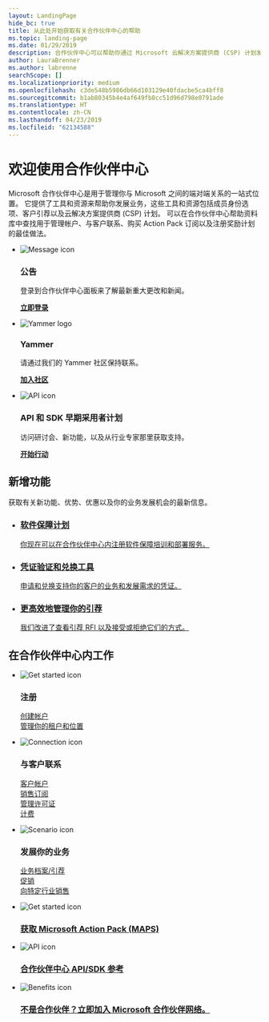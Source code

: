 ```yaml
---
layout: LandingPage
hide_bc: true
title: 从此处开始获取有关合作伙伴中心的帮助
ms.topic: landing-page
ms.date: 01/29/2019
description: 合作伙伴中心可以帮助你通过 Microsoft 云解决方案提供商 (CSP) 计划发展你的业务。 可以在其中设置你的帐户、与客户联系、购买 Action Pack 订阅，以及查找 CSP 和 MPN 计划中的合作伙伴的更多信息。 
author: LauraBrenner
ms.author: labrenne
searchScope: []
ms.localizationpriority: medium
ms.openlocfilehash: c3de548b5986db66d103129e40fdacbe5ca4bff8
ms.sourcegitcommit: b1ab80345b4e4af649fb8cc51d96d798e0791ade
ms.translationtype: HT
ms.contentlocale: zh-CN
ms.lasthandoff: 04/23/2019
ms.locfileid: "62134588"
---
```

# <a name="welcome-to-partner-center"></a>欢迎使用合作伙伴中心

Microsoft 合作伙伴中心是用于管理你与 Microsoft 之间的端对端关系的一站式位置。 它提供了工具和资源来帮助你发展业务，这些工具和资源包括成员身份选项、客户引荐以及云解决方案提供商 (CSP) 计划。 可以在合作伙伴中心帮助资料库中查找用于管理帐户、与客户联系、购买 Action Pack 订阅以及注册奖励计划的最佳做法。


<ul id="products1" class="cardsF cols cols3 panelContent singlePanelContent">
    <li>
        <div class="cardSize">
            <div class="cardPadding">
                <div class="card">
                    <div class="cardImageOuter">
                        <div class="cardImage">
                            <img alt="Message icon" src="images/message-icon.png" data-linktype="external">
                        </div>
                    </div>
                    <div class="cardText">
                        <h3>公告</h3>
                        <p>登录到合作伙伴中心面板来了解最新重大更改和新闻。</p>
                        <p><a href="https://partner.microsoft.com/pcv/announcements"><b>立即登录</b></a></p>
                    </div>
                </div>
            </div>
        </div>
    </li>
    <li>
        <div class="cardSize">
            <div class="cardPadding">
                <div class="card">
                    <div class="cardImageOuter">
                        <div class="cardImage">
                            <img alt="Yammer logo" src="images/yammer-logo.png" data-linktype="external">
                        </div>
                    </div>
                    <div class="cardText">
                        <h3>Yammer</h3>
                        <p>请通过我们的 Yammer 社区保持联系。</p>
                        <p><a href="https://go.microsoft.com/fwlink/p/?linkid=851605"><b>加入社区</b></a></p>
                    </div>
                </div>
            </div>
        </div>
    </li>  
    <li>
        <div class="cardSize">
            <div class="cardPadding">
                <div class="card">
                    <div class="cardImageOuter">
                        <div class="cardImage">
                            <img alt="API icon" src="images/i_api.png" data-linktype="external">
                        </div>
                    </div>
                    <div class="cardText">
                        <h3>API 和 SDK 早期采用者计划</h3>
                        <p>访问研讨会、新功能，以及从行业专家那里获取支持。</p>
                        <p><a href="/partner-center/develop/early-adopter-program"><b>开始行动</b></a></p>
                    </div>
                </div>
            </div>
        </div>
    </li>    
</ul>

<h2>新增功能</h2>
<p>获取有关新功能、优势、优惠以及你的业务发展机会的最新信息。</p>
<ul id="products1" class="cardsZ cols cols3 panelContent singlePanelContent">
    <li>
        <div class="cardSize">
            <div class="cardPadding">
                <div class="card">
                    <div class="cardText"><a href="/partner-center/software-assurance-lp">
                        <h3>软件保障计划</h3>
                        <p>你现在可以在合作伙伴中心内注册软件保障培训和部署服务。</p></a>
                    </div>
                </div>
            </div>
        </div>
    </li>
    <li>
        <div class="cardSize">
            <div class="cardPadding">
                <div class="card">
                    <div class="cardText"><a href="/partner-center/voucher-validation-tool">
                        <h3>凭证验证和兑换工具</h3>
                        <p>申请和兑换支持你的客户的业务和发展需求的凭证。</p></a>
                    </div>
                </div>
            </div>
        </div>
    </li>
    <li>
        <div class="cardSize">
            <div class="cardPadding">
                <div class="card">
                    <div class="cardText"><a href="/partner-center/responding-to-referrals#new-referrals">
                        <h3>更高效地管理你的引荐</h3>
                        <p>我们改进了查看引荐 RFI 以及接受或拒绝它们的方式。</p></a>
                    </div>
                </div>
            </div>
        </div>
    </li>       
</ul>


<h2>在合作伙伴中心内工作</h2>

<ul id="products1" class="cardsC cols cols3 panelContent singlePanelContent">
    <li>
        <div class="cardSize">
            <div class="cardPadding">
                <div class="card">
                    <div class="cardImageOuter">
                        <div class="cardImage bgdAccent1">
                            <img alt="Get started icon" src="https://docs.microsoft.com/media/illustrations/sql-get-started-understand.svg" data-linktype="external">
                        </div>
                    </div>
                    <div class="cardText">
                        <h3>注册</h3>
                        <p><a href="/partner-center/mpn-create-a-partner-center-account">创建帐户</a><br /><a href="/partner-center/azure-active-directory-tenants-and-partner-center">管理你的租户和位置</a></p>
                    </div>
                </div>
            </div>
        </div>
    </li>
    <li>
        <div class="cardSize">
            <div class="cardPadding">
                <div class="card">
                    <div class="cardImageOuter">
                        <div class="cardImage bgdAccent1">
                            <img alt="Connection icon" src="https://docs.microsoft.com/media/illustrations/virtualization-hperv-server-community.svg" data-linktype="external">
                        </div>
                    </div>
                    <div class="cardText">
                        <h3>与客户联系</h3>
                        <p><a href="/partner-center/customer-accounts">客户帐户</a><br /><a href="/partner-center/customer-subscriptions">销售订阅</a><br /><a href="/partner-center/assign-licenses-to-users">管理许可证</a><br /><a href="/partner-center/billing">计费</a></p>
                    </div>
                </div>
            </div>
        </div>
    </li>
    <li>
        <div class="cardSize">
            <div class="cardPadding">
                <div class="card">
                    <div class="cardImageOuter">
                        <div class="cardImage bgdAccent1">
                            <img alt="Scenario icon" src="https://docs.microsoft.com/media/illustrations/biztalk-get-started-scenarios.svg" data-linktype="external">
                        </div>
                    </div>
                    <div class="cardText">
                        <h3>发展你的业务</h3>
                        <p><a href="/partner-center/referrals">业务档案/引荐</a><br /><a href="/partner-center/promotions">促销</a><br /><a href="/partner-center/get-special-pricing-for-offers">向特定行业销售</a></p>
                    </div>
                </div>
            </div>
        </div>
    </li>
</ul>




<ul id="products2" class="cardsY cols cols3 panelContent singlePanelContent">
    <li>
        <div class="cardSize">
            <div class="cardPadding">
                <div class="card">
                    <div class="cardImageOuter">
                        <div class="cardImage bgdAccent1">
                            <img alt="Get started icon" src="https://docs.microsoft.com/media/common/i_get-started.svg" data-linktype="external">
                        </div>
                    </div>
                    <div class="cardText">
                        <h3><a href="/partner-center/mpn-get-action-pack">获取 Microsoft Action Pack (MAPS)</a></h3>
                    </div>
                </div>
            </div>
        </div>
    </li>
    <li>
        <div class="cardSize">
            <div class="cardPadding">
                <div class="card">
                    <div class="cardImageOuter">
                        <div class="cardImage bgdAccent1">
                            <img alt="API icon" src="https://docs.microsoft.com/media/common/i_api-reference.svg" data-linktype="external">
                        </div>
                    </div>                
                    <div class="cardText">
                        <h3><a href="/partner-center/develop/">合作伙伴中心 API/SDK 参考</a></h3>
                    </div>
                </div>
            </div>
        </div>
    </li>
    <li>
        <div class="cardSize">
            <div class="cardPadding">
                <div class="card">
                    <div class="cardImageOuter">
                        <div class="cardImage bgdAccent1">
                            <img alt="Benefits icon" src="https://docs.microsoft.com//media/common/i_benefits.svg" data-linktype="external">
                        </div>
                    </div>
                    <div class="cardText">
                        <h3><a href="https://partners.microsoft.com/PartnerProgram/simplifiedenrollment.aspx">不是合作伙伴？立即加入 Microsoft 合作伙伴网络。</a></h3>
                    </div>
                </div>
            </div>
        </div>
    </li>    
</ul>

